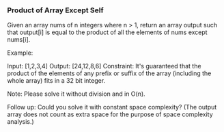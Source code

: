 ### Product of Array Except Self

Given an array nums of n integers where n > 1,  return an array output such that output[i] is equal to the product of all the elements of nums except nums[i].

Example:

Input:  [1,2,3,4]
Output: [24,12,8,6]
Constraint: It's guaranteed that the product of the elements of any prefix or suffix of the array (including the whole array) fits in a 32 bit integer.

Note: Please solve it without division and in O(n).

Follow up:
Could you solve it with constant space complexity? (The output array does not count as extra space for the purpose of space complexity analysis.)